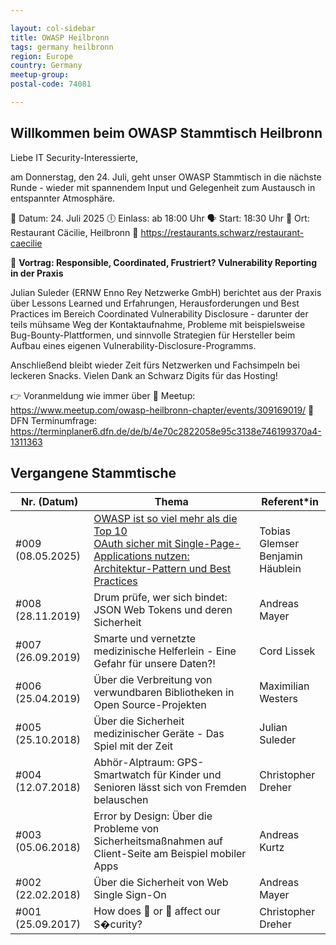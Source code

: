 ```yaml
---

layout: col-sidebar
title: OWASP Heilbronn
tags: germany heilbronn
region: Europe
country: Germany
meetup-group:
postal-code: 74081

---
```


## Willkommen beim OWASP Stammtisch Heilbronn

Liebe IT Security-Interessierte,

am Donnerstag, den 24. Juli, geht unser OWASP Stammtisch in die nächste Runde - wieder mit spannendem Input und Gelegenheit zum Austausch in entspannter Atmosphäre.

📅 Datum: 24. Juli 2025
🕕 Einlass: ab 18:00 Uhr
🗣 Start: 18:30 Uhr
📍 Ort: Restaurant Cäcilie, Heilbronn
🔗 https://restaurants.schwarz/restaurant-caecilie

🎤 **Vortrag: Responsible, Coordinated, Frustriert? Vulnerability Reporting in der Praxis**

Julian Suleder (ERNW Enno Rey Netzwerke GmbH) berichtet aus der Praxis über Lessons Learned und Erfahrungen, Herausforderungen und Best Practices im Bereich Coordinated Vulnerability Disclosure - darunter der teils mühsame Weg der Kontaktaufnahme, Probleme mit beispielsweise Bug-Bounty-Plattformen, und sinnvolle Strategien für Hersteller beim Aufbau eines eigenen Vulnerability-Disclosure-Programms.

Anschließend bleibt wieder Zeit fürs Netzwerken und Fachsimpeln bei leckeren Snacks. Vielen Dank an Schwarz Digits für das Hosting!

👉 Voranmeldung wie immer über
🔹 Meetup: https://www.meetup.com/owasp-heilbronn-chapter/events/309169019/
🔹 DFN Terminumfrage: https://terminplaner6.dfn.de/de/b/4e70c2822058e95c3138e746199370a4-1311363

## Vergangene Stammtische

| Nr. (Datum)  | Thema | Referent\*in |
| ------------- | ------------- |------------- |
|\#009 (08.05.2025) | [OWASP ist so viel mehr als die Top 10](assets/slides/20250508_ChapterHeilbronn-OWASP_so_much_more_than_just_top_10.pdf) <br />[OAuth sicher mit Single-Page-Applications nutzen: Architektur-Pattern und Best Practices](assets/slides/20250508_OAuth2_sicher_mit_SPAs_nutzen.pdf)| Tobias Glemser <br />Benjamin Häublein|
|\#008 (28.11.2019) | Drum prüfe, wer sich bindet: JSON Web Tokens und deren Sicherheit | Andreas Mayer |
|\#007 (26.09.2019) | Smarte und vernetzte medizinische Helferlein - Eine Gefahr für unsere Daten?! | Cord Lissek |
|\#006 (25.04.2019) | Über die Verbreitung von verwundbaren Bibliotheken in Open Source-Projekten | Maximilian Westers |
|\#005 (25.10.2018) | Über die Sicherheit medizinischer Geräte - Das Spiel mit der Zeit | Julian Suleder |
|\#004 (12.07.2018) | Abhör-Alptraum: GPS-Smartwatch für Kinder und Senioren lässt sich von Fremden belauschen | Christopher Dreher |
| \#003 (05.06.2018) | Error by Design: Über die Probleme von Sicherheitsmaßnahmen auf Client-Seite am Beispiel mobiler Apps | Andreas Kurtz |
| \#002 (22.02.2018) | Über die Sicherheit von Web Single Sign-On | Andreas Mayer |
| \#001 (25.09.2017) | How does 🙈 or 💩 affect our S�curity? | Christopher Dreher |
